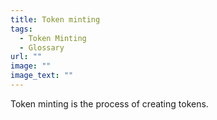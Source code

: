 ```yaml
---
title: Token minting
tags:
  - Token Minting
  - Glossary
url: ""
image: ""
image_text: ""
---
```


Token minting is the process of creating tokens.
